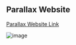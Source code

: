 ## Parallax Website
<a href="https://surajkachate.github.io/Simple-Project-Templates-in-JavaScript/parallax/" target="_blank">Parallax Website Link</a>

![image](https://github.com/surajkachate/Simple-Project-Templates-in-JavaScript/assets/89270012/fafcbd9b-ed59-4777-a8d2-89eaa1d3c417)
